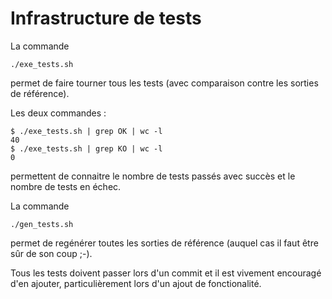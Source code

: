 Infrastructure de tests
=======================

La commande

    ./exe_tests.sh
    
permet de faire tourner tous les tests (avec comparaison contre les sorties de référence).

Les deux commandes :

    $ ./exe_tests.sh | grep OK | wc -l
    40
    $ ./exe_tests.sh | grep KO | wc -l
    0

permettent de connaitre le nombre de tests passés avec succès et le nombre de tests en échec.
    
La commande

    ./gen_tests.sh
    
permet de regénérer toutes les sorties de référence (auquel cas il faut être sûr de son coup ;-).

Tous les tests doivent passer lors d'un commit et il est vivement encouragé d'en ajouter, particulièrement lors d'un ajout de fonctionalité.
